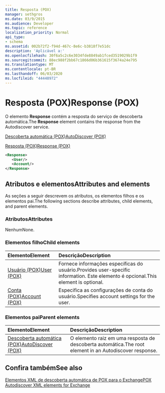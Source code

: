 ```yaml
---
title: Resposta (POX)
manager: sethgros
ms.date: 03/9/2015
ms.audience: Developer
ms.topic: reference
localization_priority: Normal
api_type:
- schema
ms.assetid: 002b72f2-f94d-467c-8e6c-b3818f7e51dc
description: 'Aplicável a:'
ms.openlocfilehash: 30f6a5c2c6e3034fde8849ab1fced3519029b1f9
ms.sourcegitcommit: 88ec988f2bb67c1866d06b361615f3674a24e795
ms.translationtype: MT
ms.contentlocale: pt-BR
ms.lasthandoff: 06/03/2020
ms.locfileid: "44448972"
---
```

# <a name="response-pox"></a><span data-ttu-id="d03eb-103">Resposta (POX)</span><span class="sxs-lookup"><span data-stu-id="d03eb-103">Response (POX)</span></span>


  
<span data-ttu-id="d03eb-104">O elemento **Response** contém a resposta do serviço de descoberta automática.</span><span class="sxs-lookup"><span data-stu-id="d03eb-104">The **Response** element contains the response from the Autodiscover service.</span></span> 
  
[<span data-ttu-id="d03eb-105">Descoberta automática (POX)</span><span class="sxs-lookup"><span data-stu-id="d03eb-105">AutoDiscover (POX)</span></span>](autodiscover-pox.md)
  
[<span data-ttu-id="d03eb-106">Resposta (POX)</span><span class="sxs-lookup"><span data-stu-id="d03eb-106">Response (POX)</span></span>](response-pox.md)
  
```xml
<Response>
   <User/>
   <Account/>
</Response>
```

## <a name="attributes-and-elements"></a><span data-ttu-id="d03eb-107">Atributos e elementos</span><span class="sxs-lookup"><span data-stu-id="d03eb-107">Attributes and elements</span></span>

<span data-ttu-id="d03eb-108">As seções a seguir descrevem os atributos, os elementos filhos e os elementos pai.</span><span class="sxs-lookup"><span data-stu-id="d03eb-108">The following sections describe attributes, child elements, and parent elements.</span></span>
  
### <a name="attributes"></a><span data-ttu-id="d03eb-109">Atributos</span><span class="sxs-lookup"><span data-stu-id="d03eb-109">Attributes</span></span>

<span data-ttu-id="d03eb-110">Nenhum</span><span class="sxs-lookup"><span data-stu-id="d03eb-110">None.</span></span>
  
### <a name="child-elements"></a><span data-ttu-id="d03eb-111">Elementos filho</span><span class="sxs-lookup"><span data-stu-id="d03eb-111">Child elements</span></span>

|<span data-ttu-id="d03eb-112">**Elemento**</span><span class="sxs-lookup"><span data-stu-id="d03eb-112">**Element**</span></span>|<span data-ttu-id="d03eb-113">**Descrição**</span><span class="sxs-lookup"><span data-stu-id="d03eb-113">**Description**</span></span>|
|:-----|:-----|
|[<span data-ttu-id="d03eb-114">Usuário (POX)</span><span class="sxs-lookup"><span data-stu-id="d03eb-114">User (POX)</span></span>](user-pox.md) <br/> |<span data-ttu-id="d03eb-115">Fornece informações específicas do usuário.</span><span class="sxs-lookup"><span data-stu-id="d03eb-115">Provides user-specific information.</span></span> <span data-ttu-id="d03eb-116">Este elemento é opcional.</span><span class="sxs-lookup"><span data-stu-id="d03eb-116">This element is optional.</span></span>  <br/> |
|[<span data-ttu-id="d03eb-117">Conta (POX)</span><span class="sxs-lookup"><span data-stu-id="d03eb-117">Account (POX)</span></span>](account-pox.md) <br/> |<span data-ttu-id="d03eb-118">Especifica as configurações de conta do usuário.</span><span class="sxs-lookup"><span data-stu-id="d03eb-118">Specifies account settings for the user.</span></span>  <br/> |
   
### <a name="parent-elements"></a><span data-ttu-id="d03eb-119">Elementos pai</span><span class="sxs-lookup"><span data-stu-id="d03eb-119">Parent elements</span></span>

|<span data-ttu-id="d03eb-120">**Elemento**</span><span class="sxs-lookup"><span data-stu-id="d03eb-120">**Element**</span></span>|<span data-ttu-id="d03eb-121">**Descrição**</span><span class="sxs-lookup"><span data-stu-id="d03eb-121">**Description**</span></span>|
|:-----|:-----|
|[<span data-ttu-id="d03eb-122">Descoberta automática (POX)</span><span class="sxs-lookup"><span data-stu-id="d03eb-122">AutoDiscover (POX)</span></span>](autodiscover-pox.md) <br/> |<span data-ttu-id="d03eb-123">O elemento raiz em uma resposta de descoberta automática.</span><span class="sxs-lookup"><span data-stu-id="d03eb-123">The root element in an Autodiscover response.</span></span>  <br/> |
   
## <a name="see-also"></a><span data-ttu-id="d03eb-124">Confira também</span><span class="sxs-lookup"><span data-stu-id="d03eb-124">See also</span></span>



[<span data-ttu-id="d03eb-125">Elementos XML de descoberta automática de POX para o Exchange</span><span class="sxs-lookup"><span data-stu-id="d03eb-125">POX Autodiscover XML elements for Exchange</span></span>](pox-autodiscover-xml-elements-for-exchange.md)

